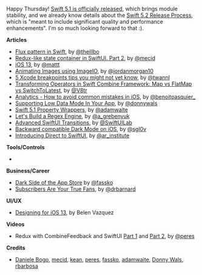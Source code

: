 Happy Thursday! [Swift 5.1 is officially released](https://swift.org/blog/swift-5-1-released/), which brings module stability, and we already know details about the [Swift 5.2 Release Process](https://swift.org/blog/5-2-release-process/), which is "meant to include significant quality and performance enhancements". I'm so much looking forward to that :).

**Articles**

* [Flux pattern in Swift](https://swiftandpizza.com/flux-in-swift/), by [@theillbo](https://twitter.com/theillbo)
* [Redux-like state container in SwiftUI. Part 2](https://mecid.github.io/2019/09/25/redux-like-state-container-in-swiftui-part2/), by [@mecid](https://twitter.com/mecid)
* [iOS 13](https://nshipster.com/ios-13/), by [@mattt](https://twitter.com/mattt)
* [Animating Images using ImageIO](https://www.swiftjectivec.com/animating-images-using-image-io/), by [@jordanmorgan10](https://www.twitter.com/jordanmorgan10)
* [5 Xcode breakpoints tips you might not yet know](https://www.avanderlee.com/debugging/xcode-breakpoints-tips/), by [@twannl](https://www.twitter.com/twannl)
* [Transforming Operators in Swift Combine Framework: Map vs FlatMap vs SwitchToLatest](https://www.vadimbulavin.com/map-flatmap-switchtolatest-in-combine-framework/), by [@V8tr](https://twitter.com/V8tr)
* [Analytics - How to avoid common mistakes in iOS](https://benoitpasquier.com/common-mistakes-analytics-ios-app/), by [@benoitpasquier_](https://twitter.com/benoitpasquier_)
* [Supporting Low Data Mode In Your App](https://www.donnywals.com/supporting-low-data-mode-in-your-app/), by [@donnywals](https://twitter.com/donnywals)
* [Swift 5.1 Property Wrappers](https://medium.com/get-chip/propert-wrappers-in-swift-5-1-14f610530710), by [@adamwaite](https://twitter.com/adamwaite)
* [Let's Build a Regex Engine](https://kean.github.io/post/lets-build-regex), by [@a_grebenyuk](https://twitter.com/a_grebenyuk)
* [Advanced SwiftUI Transitions](https://swiftui-lab.com/advanced-transitions/), by [@SwiftUILab](https://twitter.com/SwiftUILab)
* [Backward compatible Dark Mode on iOS](https://www.onswiftwings.com/posts/dark-mode/), by [@sgl0v](https://twitter.com/sgl0v)
* [Introducing Direct to SwiftUI](http://www.alwaysrightinstitute.com/directtoswiftui/), by [@ar_institute](https://twitter.com/ar_institute)

**Tools/Controls**

*

**Business/Career**

* [Dark Side of the App Store](https://kristaps.me/dark-side-appstore/) by [@fassko](https://twitter.com/fassko)
* [Subscribers Are Your True Fans](https://www.revenuecat.com/2019/09/24/subscribers-are-your-true-fans), by [@drbarnard](https://twitter.com/drbarnard)

**UI/UX**

* [Designing for iOS 13](https://blog.prototypr.io/designing-for-ios-13-a3da4973238d), by Belen Vazquez

**Videos**

* Redux with CombineFeedback and SwiftUI [Part 1](https://www.youtube.com/watch?v=MdZAAJWZIgE&t=19s) and [Part 2](https://www.youtube.com/watch?v=aCr0gzof-RI&t=31s), by [@peres](https://twitter.com/peres)

**Credits**

* [Daniele Bogo](https://github.com/danielebogo), [mecid](https://github.com/mecid), [kean](https://github.com/kean), [peres](https://github.com/ruiaaperes), [fassko](https://github.com/fassko), [adamwaite](https://github.com/adamwaite), [Donny Wals](https://twitter.com/donnywals), [rbarbosa](https://github.com/rbarbosa)

